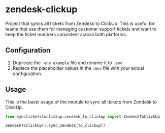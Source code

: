 # zendesk-clickup
Project that syncs all tickets from Zendesk to ClickUp. This is useful for teams that use them for managing customer support tickets and want to keep the ticket numbers consistent across both platforms.

## Configuration

1. Duplicate the `.env.example` file and rename it to `.env`.
2. Replace the placeholder values in the `.env` file with your actual configuration.

## Usage
This is the basic usage of the module to sync all tickets from Zendesk to ClickUp.

```python
from syncticketstoclickup.zendesk_to_clickup import ZendeskToClickUp

ZendeskToClickUp().sync_zendesk_to_clickup()
```